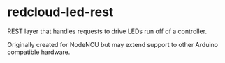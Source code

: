 # redcloud-led-rest

REST layer that handles requests to drive LEDs run off of a controller.  

Originally created for NodeNCU but may extend support to other Arduino compatible hardware. 
